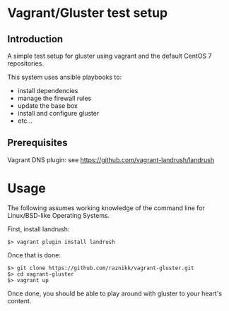 # Vagrant/Gluster test setup

## Introduction
A simple test setup for gluster using vagrant and the default CentOS 7 
repositories.

This system uses ansible playbooks to:
  - install dependencies
  - manage the firewall rules
  - update the base box
  - install and configure gluster
  - etc...


## Prerequisites
Vagrant DNS plugin: see https://github.com/vagrant-landrush/landrush


# Usage
The following assumes working knowledge of the command line for Linux/BSD-like
Operating Systems.

First, install landrush:

    $> vagrant plugin install landrush

Once that is done:

    $> git clone https://github.com/raznikk/vagrant-gluster.git
    $> cd vagrant-gluster
    $> vagrant up

Once done, you should be able to play around with gluster to your heart's
content.

